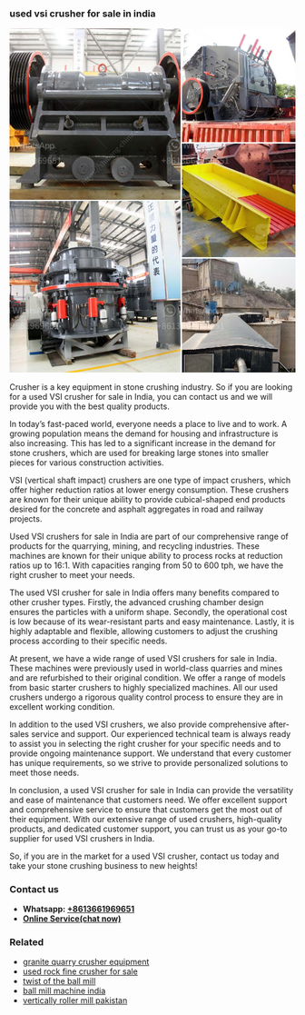 <h3>used vsi crusher for sale in india</h3><img src='1708332354.jpg' alt=''><p>Crusher is a key equipment in stone crushing industry. So if you are looking for a used VSI crusher for sale in India, you can contact us and we will provide you with the best quality products.</p><p>In today’s fast-paced world, everyone needs a place to live and to work. A growing population means the demand for housing and infrastructure is also increasing. This has led to a significant increase in the demand for stone crushers, which are used for breaking large stones into smaller pieces for various construction activities.</p><p>VSI (vertical shaft impact) crushers are one type of impact crushers, which offer higher reduction ratios at lower energy consumption. These crushers are known for their unique ability to provide cubical-shaped end products desired for the concrete and asphalt aggregates in road and railway projects.</p><p>Used VSI crushers for sale in India are part of our comprehensive range of products for the quarrying, mining, and recycling industries. These machines are known for their unique ability to process rocks at reduction ratios up to 16:1. With capacities ranging from 50 to 600 tph, we have the right crusher to meet your needs.</p><p>The used VSI crusher for sale in India offers many benefits compared to other crusher types. Firstly, the advanced crushing chamber design ensures the particles with a uniform shape. Secondly, the operational cost is low because of its wear-resistant parts and easy maintenance. Lastly, it is highly adaptable and flexible, allowing customers to adjust the crushing process according to their specific needs.</p><p>At present, we have a wide range of used VSI crushers for sale in India. These machines were previously used in world-class quarries and mines and are refurbished to their original condition. We offer a range of models from basic starter crushers to highly specialized machines. All our used crushers undergo a rigorous quality control process to ensure they are in excellent working condition.</p><p>In addition to the used VSI crushers, we also provide comprehensive after-sales service and support. Our experienced technical team is always ready to assist you in selecting the right crusher for your specific needs and to provide ongoing maintenance support. We understand that every customer has unique requirements, so we strive to provide personalized solutions to meet those needs.</p><p>In conclusion, a used VSI crusher for sale in India can provide the versatility and ease of maintenance that customers need. We offer excellent support and comprehensive service to ensure that customers get the most out of their equipment. With our extensive range of used crushers, high-quality products, and dedicated customer support, you can trust us as your go-to supplier for used VSI crushers in India.</p><p>So, if you are in the market for a used VSI crusher, contact us today and take your stone crushing business to new heights!</p><h3>Contact us</h3><ul><li><strong>Whatsapp:&nbsp;<a href="https://wa.me/8613661969651">+8613661969651</a></strong></li><li><a href="https://swt.shibang-china.com/?git&amp;zhl&amp;used vsi crusher for sale in india"><strong>Online Service(chat now)</strong></a></li></ul><h3>Related</h3><ul><li><a href='granite quarry crusher equipment.md'>granite quarry crusher equipment</a></li><li><a href='used rock fine crusher for sale.md'>used rock fine crusher for sale</a></li><li><a href='twist of the ball mill.md'>twist of the ball mill</a></li><li><a href='ball mill machine india.md'>ball mill machine india</a></li><li><a href='vertically roller mill pakistan.md'>vertically roller mill pakistan</a></li></ul>